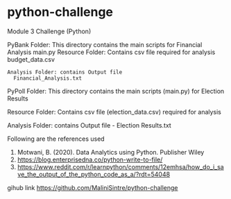 # python-challenge
Module 3 Challenge (Python)

PyBank Folder: This directory contains the main scripts for Financial Analysis
  main.py
    Resource Folder: Contains csv file required for analysis
      budget_data.csv
    
    Analysis Folder: contains Output file 
      Financial_Analysis.txt

PyPoll Folder: This directory contains the main scripts (main.py) for Election Results

Resource Folder: Contains csv file (election_data.csv) required for analysis

Analysis Folder: contains Output file - Election Results.txt

Following are the references used
1. Motwani, B. (2020). Data Analytics using Python. Publisher Wiley
2. https://blog.enterprisedna.co/python-write-to-file/
3. https://www.reddit.com/r/learnpython/comments/12emhsa/how_do_i_save_the_output_of_the_python_code_as_a/?rdt=54048


gihub link
https://github.com/MaliniSintre/python-challenge
